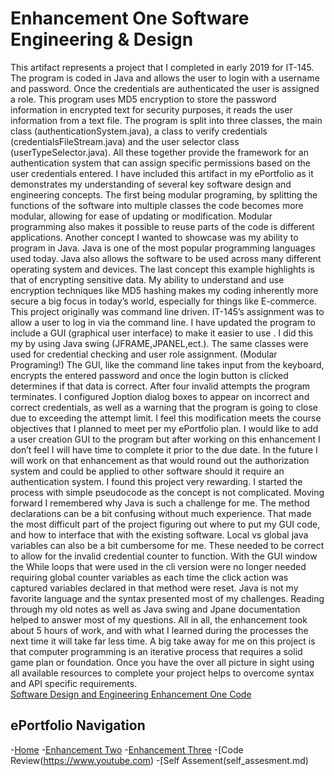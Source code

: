 # Enhancement One Software Engineering & Design
This artifact represents a project that I completed in early 2019 for IT-145. The program is coded in Java and allows the user to login with a username and password. Once the credentials are authenticated the user is assigned a role. This program uses MD5 encryption to store the password information in encrypted text for security purposes, it reads the user information from a text file. The program is split into three classes, the main class (authenticationSystem.java), a class to verify credentials (credentialsFileStream.java) and the user selector class (userTypeSelector.java). All these together provide the framework for an authentication system that can assign specific permissions based on the user credentials entered. 
I have included this artifact in my ePortfolio as it demonstrates my understanding of several key software design and engineering concepts. The first being modular programing, by splitting the functions of the software into multiple classes the code becomes more modular, allowing for ease of updating or modification. Modular programming also makes it possible to reuse parts of the code is different applications. Another concept I wanted to showcase was my ability to program in Java. Java is one of the most popular programming languages used today. Java also allows the software to be used across many different operating system and devices. The last concept this example highlights is that of encrypting sensitive data. My ability to understand and use encryption techniques like MD5 hashing makes my coding inherently more secure a big focus in today’s world, especially for things like E-commerce.
This project originally was command line driven. IT-145’s assignment was to allow a user to log in via the command line. I have updated the program to include a GUI (graphical user interface) to make it easier to use . I did this my by using Java swing (JFRAME,JPANEL,ect.). The same classes were used for credential checking and user role assignment. (Modular Programing!) The GUI, like the command line takes input from the keyboard, encrypts the entered password and once the login button is clicked determines if that data is correct. After four invalid attempts the program terminates. I configured Joption dialog boxes to appear on incorrect and correct credentials, as well as a warning that the program is going to close due to exceeding the attempt limit.
I feel this modification meets the course objectives that I planned to meet per my ePortfolio plan. I would like to add a user creation GUI to the program but after working on this enhancement I don’t feel I will have time to complete it prior to the due date. In the future I will work on that enhancement as that would round out the authorization system and could be applied to other software should it require an authentication system.
I found this project very rewarding. I started the process with simple pseudocode as the concept is not complicated. Moving forward I remembered why Java is such a challenge for me. The method declarations can be a bit confusing without much experience. That made the most difficult part of the project figuring out where to put my GUI code, and how to interface that with the existing software. Local vs global java variables can also be a bit cumbersome for me. These needed to be correct to allow for the invalid credential counter to function. With the GUI window the While loops that were used in the cli version were no longer needed requiring global counter variables as each time the click action was captured variables declared in that method were reset. 
Java is not my favorite language and the syntax presented most of my challenges. Reading through my old notes as well as Java swing and Jpane documentation helped to answer most of my questions. All in all, the enhancement took about 5 hours of work, and with what I learned during the processes the next time it will take far less time.
A big take away for me on this project is that computer programming is an iterative process that requires a solid game plan or foundation. Once you have the over all picture in sight using all available resources to complete your project helps to overcome syntax and API specific requirements.
<br>
[Software Design and Engineering Enhancement One Code](https://github.com/rspector1974/Software_design_engieering)
## ePortfolio Navigation
-[Home](index.md)
-[Enhancement Two](enhancement_two.md)
-[Enhancement Three](enhancement_three.md)
-[Code Review(https://www.youtube.com)
-[Self Assement(self_assesment.md)
